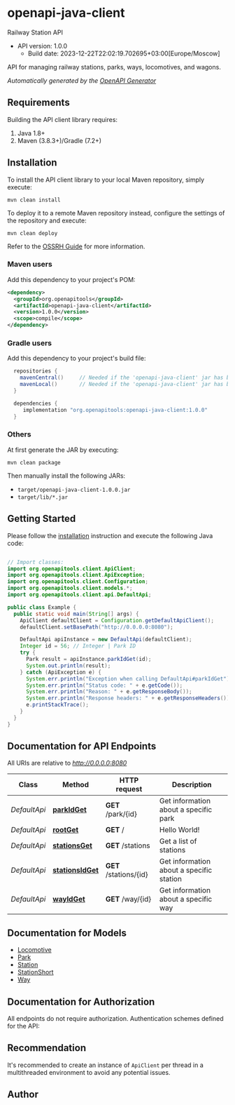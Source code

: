 # openapi-java-client

Railway Station API
- API version: 1.0.0
  - Build date: 2023-12-22T22:02:19.702695+03:00[Europe/Moscow]

API for managing railway stations, parks, ways, locomotives, and wagons.


*Automatically generated by the [OpenAPI Generator](https://openapi-generator.tech)*


## Requirements

Building the API client library requires:
1. Java 1.8+
2. Maven (3.8.3+)/Gradle (7.2+)

## Installation

To install the API client library to your local Maven repository, simply execute:

```shell
mvn clean install
```

To deploy it to a remote Maven repository instead, configure the settings of the repository and execute:

```shell
mvn clean deploy
```

Refer to the [OSSRH Guide](http://central.sonatype.org/pages/ossrh-guide.html) for more information.

### Maven users

Add this dependency to your project's POM:

```xml
<dependency>
  <groupId>org.openapitools</groupId>
  <artifactId>openapi-java-client</artifactId>
  <version>1.0.0</version>
  <scope>compile</scope>
</dependency>
```

### Gradle users

Add this dependency to your project's build file:

```groovy
  repositories {
    mavenCentral()     // Needed if the 'openapi-java-client' jar has been published to maven central.
    mavenLocal()       // Needed if the 'openapi-java-client' jar has been published to the local maven repo.
  }

  dependencies {
     implementation "org.openapitools:openapi-java-client:1.0.0"
  }
```

### Others

At first generate the JAR by executing:

```shell
mvn clean package
```

Then manually install the following JARs:

* `target/openapi-java-client-1.0.0.jar`
* `target/lib/*.jar`

## Getting Started

Please follow the [installation](#installation) instruction and execute the following Java code:

```java

// Import classes:
import org.openapitools.client.ApiClient;
import org.openapitools.client.ApiException;
import org.openapitools.client.Configuration;
import org.openapitools.client.models.*;
import org.openapitools.client.api.DefaultApi;

public class Example {
  public static void main(String[] args) {
    ApiClient defaultClient = Configuration.getDefaultApiClient();
    defaultClient.setBasePath("http://0.0.0.0:8080");

    DefaultApi apiInstance = new DefaultApi(defaultClient);
    Integer id = 56; // Integer | Park ID
    try {
      Park result = apiInstance.parkIdGet(id);
      System.out.println(result);
    } catch (ApiException e) {
      System.err.println("Exception when calling DefaultApi#parkIdGet");
      System.err.println("Status code: " + e.getCode());
      System.err.println("Reason: " + e.getResponseBody());
      System.err.println("Response headers: " + e.getResponseHeaders());
      e.printStackTrace();
    }
  }
}

```

## Documentation for API Endpoints

All URIs are relative to *http://0.0.0.0:8080*

Class | Method | HTTP request | Description
------------ | ------------- | ------------- | -------------
*DefaultApi* | [**parkIdGet**](docs/DefaultApi.md#parkIdGet) | **GET** /park/{id} | Get information about a specific park
*DefaultApi* | [**rootGet**](docs/DefaultApi.md#rootGet) | **GET** / | Hello World!
*DefaultApi* | [**stationsGet**](docs/DefaultApi.md#stationsGet) | **GET** /stations | Get a list of stations
*DefaultApi* | [**stationsIdGet**](docs/DefaultApi.md#stationsIdGet) | **GET** /stations/{id} | Get information about a specific station
*DefaultApi* | [**wayIdGet**](docs/DefaultApi.md#wayIdGet) | **GET** /way/{id} | Get information about a specific way


## Documentation for Models

 - [Locomotive](docs/Locomotive.md)
 - [Park](docs/Park.md)
 - [Station](docs/Station.md)
 - [StationShort](docs/StationShort.md)
 - [Way](docs/Way.md)


## Documentation for Authorization

All endpoints do not require authorization.
Authentication schemes defined for the API:

## Recommendation

It's recommended to create an instance of `ApiClient` per thread in a multithreaded environment to avoid any potential issues.

## Author



